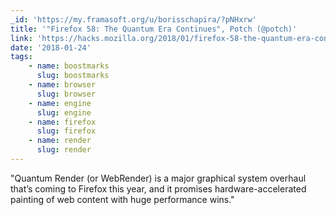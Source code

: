 ```yaml
---
_id: 'https://my.framasoft.org/u/borisschapira/?pNHxrw'
title: '"Firefox 58: The Quantum Era Continues", Potch (@potch)'
link: 'https://hacks.mozilla.org/2018/01/firefox-58-the-quantum-era-continues/'
date: '2018-01-24'
tags:
    - name: boostmarks
      slug: boostmarks
    - name: browser
      slug: browser
    - name: engine
      slug: engine
    - name: firefox
      slug: firefox
    - name: render
      slug: render
---
```


<div class="markdown"><p>&quot;Quantum Render (or WebRender) is a major graphical system overhaul that’s coming to Firefox this year, and it promises hardware-accelerated painting of web content with huge performance wins.&quot;
</p></div>
